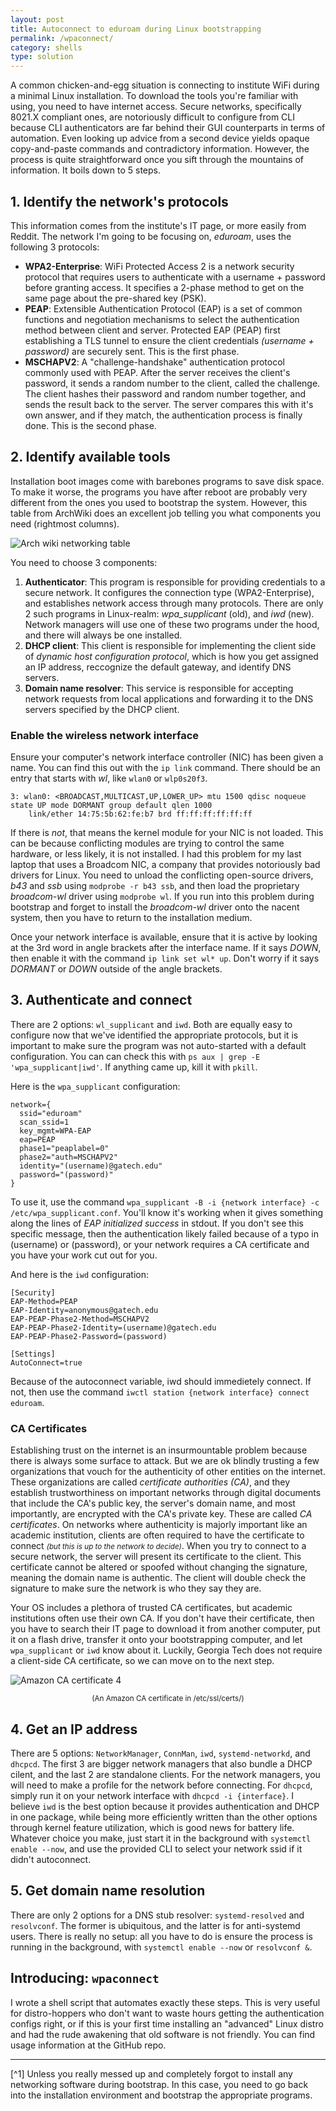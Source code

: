 ```yaml
---
layout: post
title: Autoconnect to eduroam during Linux bootstrapping
permalink: /wpaconnect/
category: shells
type: solution
---
```


A common chicken-and-egg situation is connecting to institute WiFi during a minimal Linux installation. To download the tools you're familiar with using, you need to have internet access. Secure networks, specifically 8021.X compliant ones, are notoriously difficult to configure from CLI because CLI authenticators are far behind their GUI counterparts in terms of automation. Even looking up advice from a second device yields opaque copy-and-paste commands and contradictory information. However, the process is quite straightforward once you sift through the mountains of information. It boils down to 5 steps.

## 1. Identify the network's protocols
This information comes from the institute's IT page, or more easily from Reddit. The network I'm going to be focusing on, *eduroam*, uses the following 3 protocols:
 - **WPA2-Enterprise**: WiFi Protected Access 2 is a network security protocol that requires users to authenticate with a username + password before granting access. It specifies a 2-phase method to get on the same page about the pre-shared key (PSK). 
 - **PEAP**: Extensible Authentication Protocol (EAP) is a set of common functions and negotiation mechanisms to select the authentication method between client and server. Protected EAP (PEAP) first establishing a TLS tunnel to ensure the client credentials *(username + password)* are securely sent. This is the first phase.
 - **MSCHAPV2**: A "challenge-handshake" authentication protocol commonly used with PEAP. After the server receives the client's password, it sends a random number to the client, called the challenge. The client hashes their password and random number together, and sends the result back to the server. The server compares this with it's own answer, and if they match, the authentication process is finally done. This is the second phase.

## 2. Identify available tools
Installation boot images come with barebones programs to save disk space. To make it worse, the programs you have after reboot are probably very different from the ones you used to bootstrap the system. However, this table from ArchWiki does an excellent job telling you what components you need (rightmost columns).

![Arch wiki networking table](/assets/wpa-table.png)

You need to choose 3 components:
1. **Authenticator**: This program is responsible for providing credentials to a secure network. It configures the connection type (WPA2-Enterprise), and establishes network access through many protocols. There are only 2 such programs in Linux-realm: *wpa_supplicant* (old), and *iwd* (new). Network managers will use one of these two programs under the hood, and there will always be one installed. 
2. **DHCP client**: This client is responsible for implementing the client side of *dynamic host configuration protocol*, which is how you get assigned an IP address, reccognize the default gateway, and identify DNS servers. 
3. **Domain name resolver**: This service is responsible for accepting network requests from local applications and forwarding it to the DNS servers specified by the DHCP client. 

### Enable the wireless network interface

Ensure your computer's network interface controller (NIC) has been given a name. You can find this out with the `ip link` command. There should be an entry that starts with *wl*, like `wlan0` or `wlp0s20f3`.

```
3: wlan0: <BROADCAST,MULTICAST,UP,LOWER_UP> mtu 1500 qdisc noqueue state UP mode DORMANT group default qlen 1000
    link/ether 14:75:5b:62:fe:b7 brd ff:ff:ff:ff:ff:ff
```

 If there is *not*, that means the kernel module for your NIC is not loaded. This can be because conflicting modules are trying to control the same hardware, or less likely, it is not installed. I had this problem for my last laptop that uses a Broadcom NIC, a company that provides notoriously bad drivers for Linux. You need to unload the conflicting open-source drivers, *b43* and *ssb* using `modprobe -r b43 ssb`, and then load the proprietary *broadcom-wl* driver using `modprobe wl`. If you run into this problem during bootstrap and forget to install the *broadcom-wl* driver onto the nacent system, then you have to return to the installation medium.

Once your network interface is available, ensure that it is active by looking at the 3rd word in angle brackets after the interface name. If it says *DOWN*, then enable it with the command `ip link set wl* up`. Don't worry if it says *DORMANT* or *DOWN* outside of the angle brackets.

## 3. Authenticate and connect

There are 2 options: `wl_supplicant` and `iwd`. Both are equally easy to configure now that we've identified the appropriate protocols, but it is important to make sure the program was not auto-started with a default configuration. You can can check this with `ps aux | grep -E 'wpa_supplicant|iwd'`. If anything came up, kill it with `pkill`.

Here is the `wpa_supplicant` configuration:

```
network={
  ssid="eduroam"
  scan_ssid=1
  key_mgmt=WPA-EAP
  eap=PEAP
  phase1="peaplabel=0"
  phase2="auth=MSCHAPV2"
  identity="(username)@gatech.edu"
  password="(password)"
}
```

To use it, use the command `wpa_supplicant -B -i {network interface} -c /etc/wpa_supplicant.conf`. You'll know it's working when it gives something along the lines of *EAP initialized success* in stdout. If you don't see this specific message, then the authentication likely failed because of a typo in (username) or (password), or your network requires a CA certificate and you have your work cut out for you.

And here is the `iwd` configuration:

```
[Security]
EAP-Method=PEAP
EAP-Identity=anonymous@gatech.edu
EAP-PEAP-Phase2-Method=MSCHAPV2
EAP-PEAP-Phase2-Identity=(username)@gatech.edu
EAP-PEAP-Phase2-Password=(password)

[Settings]
AutoConnect=true  
```

Because of the autoconnect variable, iwd should immedietely connect. If not, then use the command `iwctl station {network interface} connect eduroam`.

### CA Certificates

Establishing trust on the internet is an insurmountable problem because there is always some surface to attack. But we are ok blindly trusting a few organizations that vouch for the authenticity of other entities on the internet. These organizations are called *certificate authorities (CA)*, and they establish trustworthiness on important networks through digital documents that include the CA's public key, the server's domain name, and most importantly, are encrypted with the CA's private key. These are called *CA certificates*. On networks where authenticity is majorly important like an academic institution, clients are often required to have the certificate to connect <small><i>(but this is up to the network to decide)</i></small>. When you try to connect to a secure network, the server will present its certificate to the client. This certificate cannot be altered or spoofed without changing the signature, meaning the domain name is authentic. The client will double check the signature to make sure the network is who they say they are.

Your OS includes a plethora of trusted CA certificates, but academic institutions often use their own CA. If you don't have their certificate, then you have to search their IT page to download it from another computer, put it on a flash drive, transfer it onto your bootstrapping computer, and let `wpa_supplicant` or `iwd` know about it. Luckily, Georgia Tech does not require a client-side CA certificate, so we can move on to the next step.

![Amazon CA certificate 4](/assets/wpa-certificate.png)
<div style="text-align: center;"><small>(An Amazon CA certificate in /etc/ssl/certs/)</small></div>


## 4. Get an IP address

There are 5 options: `NetworkManager`, `ConnMan`, `iwd`, `systemd-networkd`, and `dhcpcd`. The first 3 are bigger network managers that also bundle a DHCP cilent, and the last 2 are standalone clients. For the network managers, you will need to make a profile for the network before connecting. For `dhcpcd`, simply run it on your network interface with `dhcpcd -i {interface}`. I believe `iwd` is the best option because it provides authentication and DHCP in one package, while being more efficiently written than the other options through kernel feature utilization, which is good news for battery life. Whatever choice you make, just start it in the background with `systemctl enable --now`, and use the provided CLI to select your network ssid if it didn't autoconnect.

## 5. Get domain name resolution

There are only 2 options for a DNS stub resolver: `systemd-resolved` and `resolvconf`. The former is ubiquitous, and the latter is for anti-systemd users. There is really no setup: all you have to do is ensure the process is running in the background, with `systemctl enable --now` or `resolvconf &`.

## Introducing: `wpaconnect`

I wrote a shell script that automates exactly these steps. This is very useful for distro-hoppers who don't want to waste hours getting the authentication configs right, or if this is your first time installing an "advanced" Linux distro and had the rude awakening that old software is not friendly. You can find usage information at the GitHub repo.

---
[^1] Unless you really messed up and completely forgot to install any networking software during bootstrap. In this case, you need to go back into the installation environment and bootstrap the appropriate programs.
